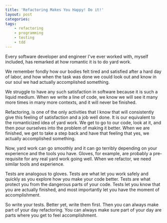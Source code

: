 ```yaml
---
title: 'Refactoring Makes You Happy! Do it!'
layout: post
categories:
tags:
    - refactoring
    - programming
    - testing
    - tdd
---
```

Every software developer and engineer I've ever worked with, myself included, has remarked at how romantic it is to do 
yard work.

We remember fondly how our bodies felt tired and satisfied after a hard day of labor, and how when the task was done we
could look out and know in our soul we had actually accomplished something.

We struggle to have any such satisfaction in software because it is such a liquid medium. When we write a line of code, 
we know we will see it many more times in many more contexts, and it will never be finished.

Refactoring, is one of the only activities that I know that will consistently give this feeling of satisfaction and a 
job well done. It is our equivalent to the romanticized idea of yard work. We get to go to our code, look at it, and 
then pour ourselves into the problem of making it better. When we are finished, we get to take a step back and have that 
feeling that yes, we actually accomplished something.

Now, yard work can go smoothly and it can go terribly depending on your experience and the tools you have. Gloves, for 
example, are probably a pre-requisite for any real yard work going well. When we refactor, we need similar tools and 
experience.

Tests are analogous to gloves. Tests are what let you work safely and quickly as you explore how you make your code 
better. Tests are what protect you from the dangerous parts of your code. Tests let you know that you are actually 
finished, and most importantly let you have the moment of accomplishment.

So write your tests. Better yet, write them first. Then you can always make part of your day refactoring. You can always 
make sure part of your day are parts where you get to feel accomplishment.
